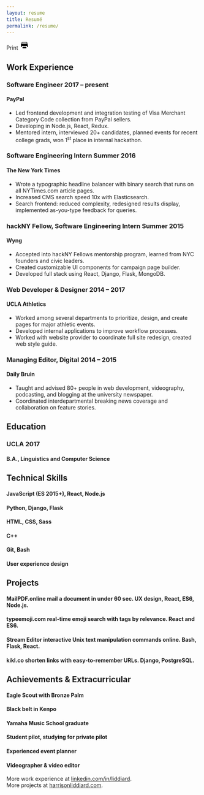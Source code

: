 ```yaml
---
layout: resume
title: Resumé
permalink: /resume/
---
```


<link href="https://fonts.googleapis.com/css?family=Oxygen:400,700" rel="stylesheet" type="text/css">

<section id="resume">
    <div class="print" onclick="window.print()">Print <img src="/img/print.png"></div>
    <section class="col left">
        <h2>Work Experience</h2>
        <div class="item">
            <h3 class="position">Software Engineer <span class="date">2017 – present</span></h3>
            <h4 class="company">PayPal</h4>
            <ul>
                <li>Led frontend development and integration testing of Visa Merchant Category Code collection from PayPal sellers.</li>
                <li>Developing in Node.js, React, Redux.</li>
                <li>Mentored intern, interviewed 20+ candidates, planned events for recent college grads, won 1<sup>st</sup> place in internal hackathon.</li>
            </ul>
        </div>
        <div class="item">
            <h3 class="position">Software Engineering Intern <span class="date">Summer 2016</span></h3>
            <h4 class="company">The New York Times</h4>
            <ul>
                <li>Wrote a typographic headline balancer with binary search that runs on all NYTimes.com article pages.</li>
                <li>Increased CMS search speed 10x with Elasticsearch.</li>
                <li>Search frontend: reduced complexity, redesigned results display, implemented as-you-type feedback for queries.</li>
            </ul>
        </div>
        <div class="item">
            <h3 class="position">hackNY Fellow, Software Engineering Intern <span class="date">Summer 2015</span></h3>
            <h4 class="company">Wyng</h4>
            <ul>
                <li>Accepted into hackNY Fellows mentorship program, learned from NYC founders and civic leaders.</li>
                <li>Created customizable UI components for campaign page builder.</li>
                <li>Developed full stack using React, Django, Flask, MongoDB.</li>
            </ul>
        </div>
        <div class="item">
            <h3 class="position">Web Developer &amp; Designer <span class="date">2014 – 2017</span></h3>
            <h4 class="company">UCLA Athletics</h4>
            <ul>
                <li>Worked among several departments to prioritize, design, and create pages for major athletic events.</li>
                <li>Developed internal applications to improve workflow processes.</li>
                <li>Worked with website provider to coordinate full site redesign, created web style guide.</li>
            </ul>
        </div>
        <div class="item">
            <h3 class="position">Managing Editor, Digital <span class="date">2014 – 2015</span></h3>
            <h4 class="company">Daily Bruin</h4>
            <ul>
                <li>Taught and advised 80+ people in web development, videography, podcasting, and blogging at the university newspaper.</li>
                <li>Coordinated interdepartmental breaking news coverage and collaboration on feature stories.</li>
            </ul>
        </div>
    </section>
    <section class="col right">
        <h2>Education</h2>
        <div class="item">
            <h3 class="school">UCLA <span class="date">2017</span></h3>
            <h4>B.A., Linguistics and Computer Science</h4>
        </div>
        <h2>Technical Skills</h2>
        <div class="item">
            <h4>JavaScript (ES 2015+), React, Node.js</h4>
            <h4>Python, Django, Flask</h4>
            <h4>HTML, CSS, Sass</h4>
            <h4>C++</h4>
            <h4>Git, Bash</h4>
            <h4>User experience design</h4>
        </div>
        <h2>Projects</h2>
        <div class="item">
            <h4><span class="project-name">MailPDF.online</span> mail a document in under 60 sec. UX design, React, ES6, Node.js.</h4>
            <h4><span class="project-name">typeemoji.com</span> real-time emoji search with tags by relevance. React and ES6.</h4>
            <h4><span class="project-name">Stream Editor</span> interactive Unix text manipulation commands online. Bash, Flask, React.</h4>
            <h4><span class="project-name">kikl.co</span> shorten links with easy-to-remember URLs. Django, PostgreSQL.</h4>
        </div>
        <h2>Achievements &amp; Extracurricular</h2>
        <div class="item">
            <h4>Eagle Scout with Bronze Palm</h4>
            <h4>Black belt in Kenpo</h4>
            <h4>Yamaha Music School graduate</h4>
            <h4>Student pilot, studying for private pilot</h4>
            <h4>Experienced event planner</h4>
            <h4>Videographer & video editor</h4>
        </div>
    </section>
    <div class="more">
        <div class="experience">
            More work experience at <a href="https://linkedin.com/in/liddiard/">linkedin.com/in/liddiard</a>.
        </div>
        <div class="projects">
            More projects at <a href="http://www.harrisonliddiard.com/">harrisonliddiard.com</a>.
        </div>
    </div>
</section>

